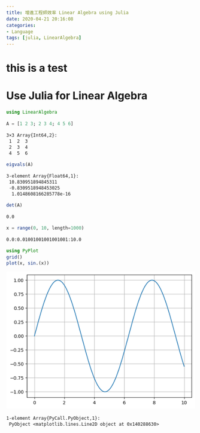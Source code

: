 ```yaml
---
title: 增進工程師效率 Linear Algebra using Julia
date: 2020-04-21 20:16:08
categories:
- Language
tags: [julia, LinearAlgebra]
---
```


# this is a test

# Use Julia for Linear Algebra


```julia
using LinearAlgebra
```


```julia
A = [1 2 3; 2 3 4; 4 5 6]
```




    3×3 Array{Int64,2}:
     1  2  3
     2  3  4
     4  5  6




```julia
eigvals(A)
```




    3-element Array{Float64,1}:
     10.830951894845311     
     -0.8309518948453025    
      1.0148608166285778e-16




```julia
det(A)
```




    0.0




```julia
x = range(0, 10, length=1000)
```




    0.0:0.01001001001001001:10.0




```julia
using PyPlot
grid()
plot(x, sin.(x))
```

![output_6_0](/media/output_6_0-1.png)





    1-element Array{PyCall.PyObject,1}:
     PyObject <matplotlib.lines.Line2D object at 0x140288630>



